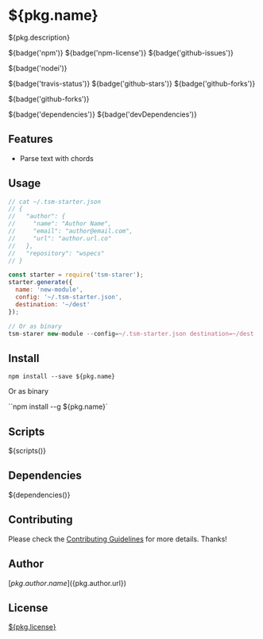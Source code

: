 # ${pkg.name}

${pkg.description}

${badge('npm')} ${badge('npm-license')} ${badge('github-issues')}

${badge('nodei')}

${badge('travis-status')}
${badge('github-stars')}
${badge('github-forks')}

${badge('github-forks')}

${badge('dependencies')}
${badge('devDependencies')}

## Features

- Parse text with chords

## Usage

```js
// cat ~/.tsm-starter.json
// {
//   "author": {
//     "name": "Author Name",
//     "email": "author@email.com",
//     "url": "author.url.co"
//   },
//   "repository": "wspecs"
// }

const starter = require('tsm-starer');
starter.generate({
  name: 'new-module',
  config: '~/.tsm-starter.json',
  destination: '~/dest'
});

// Or as binary
tsm-starer new-module --config=~/.tsm-starter.json destination=~/dest

```

## Install

`npm install --save ${pkg.name}`

Or as binary

``npm install --g ${pkg.name}`

## Scripts

${scripts()}

## Dependencies

${dependencies()}

## Contributing

Please check the [Contributing Guidelines](contributing.md) for more details. Thanks!

## Author

[${pkg.author.name}](${pkg.author.url})

## License

[${pkg.license}](LICENSE)
